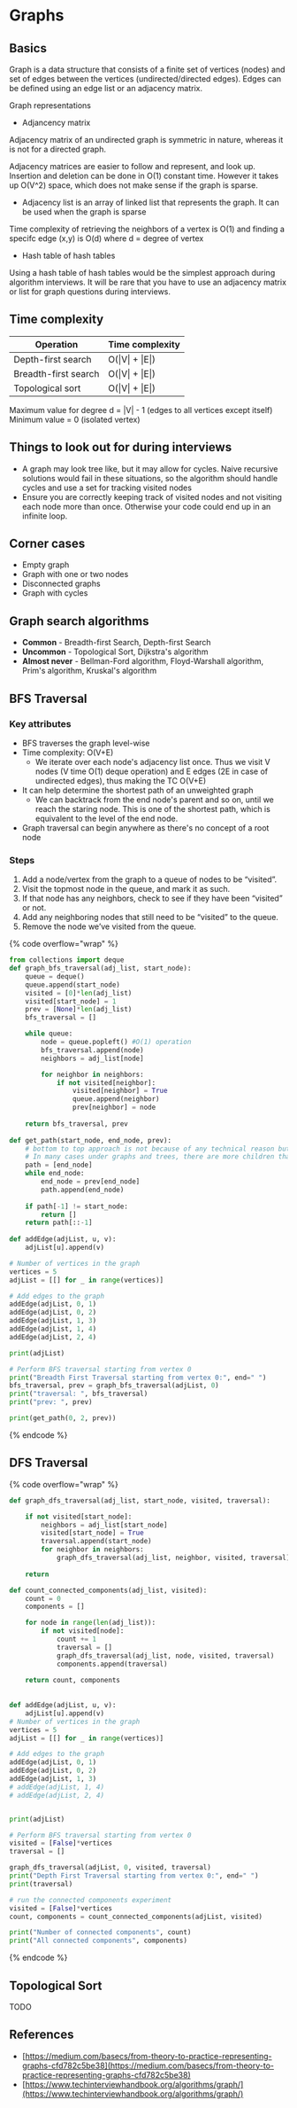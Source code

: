 # Graphs

## Basics

Graph is a data structure that consists of a finite set of vertices (nodes) and set of edges between the vertices (undirected/directed edges). Edges can be defined using an edge list or an adjacency matrix.

Graph representations

* Adjancency matrix

Adjacency matrix of an undirected graph is symmetric in nature, whereas it is not for a directed graph.&#x20;

Adjacency matrices are easier to follow and represent, and look up. Insertion and deletion can be done in O(1) constant time. However it takes up O(V^2) space, which does not make sense if the graph is sparse.&#x20;

* Adjacency list is an array of linked list that represents the graph. It can be used when the graph is sparse

Time complexity of retrieving the neighbors of a vertex is O(1) and finding a specifc edge (x,y) is O(d) where d = degree of vertex

* Hash table of hash tables

Using a hash table of hash tables would be the simplest approach during algorithm interviews. It will be rare that you have to use an adjacency matrix or list for graph questions during interviews.

## Time complexity

| Operation            | Time complexity  |
| -------------------- | ---------------- |
| Depth-first search   | O(\|V\| + \|E\|) |
| Breadth-first search | O(\|V\| + \|E\|) |
| Topological sort     | O(\|V\| + \|E\|) |

Maximum value for degree d = |V| - 1 (edges to all vertices except itself)\
Minimum value = 0 (isolated vertex)

## Things to look out for during interviews <a href="#things-to-look-out-for-during-interviews" id="things-to-look-out-for-during-interviews"></a>

* A graph may look tree like, but it may allow for cycles. Naive recursive solutions would fail in these situations, so the algorithm should handle cycles and use a set for tracking visited nodes
* Ensure you are correctly keeping track of visited nodes and not visiting each node more than once. Otherwise your code could end up in an infinite loop.

## Corner cases <a href="#corner-cases" id="corner-cases"></a>

* Empty graph
* Graph with one or two nodes
* Disconnected graphs
* Graph with cycles

## Graph search algorithms <a href="#graph-search-algorithms" id="graph-search-algorithms"></a>

* **Common** - Breadth-first Search, Depth-first Search
* **Uncommon** - Topological Sort, Dijkstra's algorithm
* **Almost never** - Bellman-Ford algorithm, Floyd-Warshall algorithm, Prim's algorithm, Kruskal's algorithm

## BFS Traversal

### Key attributes

* BFS traverses the graph level-wise
* Time complexity: O(V+E)
  * We iterate over each node's adjacency list once. Thus we visit V nodes (V time O(1) deque operation) and E edges (2E in case of undirected edges), thus making the TC O(V+E)
* It can help determine the shortest path of an unweighted graph
  * We can backtrack from the end node's parent and so on, until we reach the staring node. This is one of the shortest path, which is equivalent to the level of the end node.
* Graph traversal can begin anywhere as there's no concept of a root node

### Steps

1. Add a node/vertex from the graph to a queue of nodes to be “visited”.
2. Visit the topmost node in the queue, and mark it as such.
3. If that node has any neighbors, check to see if they have been “visited” or not.
4. Add any neighboring nodes that still need to be “visited” to the queue.
5. Remove the node we’ve visited from the queue.

{% code overflow="wrap" %}
```python
from collections import deque
def graph_bfs_traversal(adj_list, start_node):
    queue = deque()
    queue.append(start_node)
    visited = [0]*len(adj_list)
    visited[start_node] = 1
    prev = [None]*len(adj_list)
    bfs_traversal = []

    while queue:
        node = queue.popleft() #O(1) operation
        bfs_traversal.append(node)
        neighbors = adj_list[node]

        for neighbor in neighbors:
            if not visited[neighbor]:
                visited[neighbor] = True
                queue.append(neighbor)
                prev[neighbor] = node
            
    return bfs_traversal, prev
    
def get_path(start_node, end_node, prev):
    # bottom to top approach is not because of any technical reason but convenience
    # In many cases under graphs and trees, there are more children than parents, hence it seems like a sound choice
    path = [end_node]
    while end_node:
        end_node = prev[end_node]
        path.append(end_node)
    
    if path[-1] != start_node:
        return []
    return path[::-1]
         
def addEdge(adjList, u, v):
    adjList[u].append(v)

# Number of vertices in the graph
vertices = 5
adjList = [[] for _ in range(vertices)]

# Add edges to the graph
addEdge(adjList, 0, 1)
addEdge(adjList, 0, 2)
addEdge(adjList, 1, 3)
addEdge(adjList, 1, 4)
addEdge(adjList, 2, 4)

print(adjList)

# Perform BFS traversal starting from vertex 0
print("Breadth First Traversal starting from vertex 0:", end=" ")
bfs_traversal, prev = graph_bfs_traversal(adjList, 0)
print("traversal: ", bfs_traversal)
print("prev: ", prev)

print(get_path(0, 2, prev))
```
{% endcode %}

## DFS Traversal

{% code overflow="wrap" %}
```python
def graph_dfs_traversal(adj_list, start_node, visited, traversal):

    if not visited[start_node]:
        neighbors = adj_list[start_node]
        visited[start_node] = True
        traversal.append(start_node)
        for neighbor in neighbors:
            graph_dfs_traversal(adj_list, neighbor, visited, traversal)
    
    return

def count_connected_components(adj_list, visited):
    count = 0
    components = []

    for node in range(len(adj_list)):
        if not visited[node]:
            count += 1
            traversal = []
            graph_dfs_traversal(adj_list, node, visited, traversal)
            components.append(traversal)
            
    return count, components
            
            
def addEdge(adjList, u, v):
    adjList[u].append(v)
# Number of vertices in the graph
vertices = 5
adjList = [[] for _ in range(vertices)]

# Add edges to the graph
addEdge(adjList, 0, 1)
addEdge(adjList, 0, 2)
addEdge(adjList, 1, 3)
# addEdge(adjList, 1, 4)
# addEdge(adjList, 2, 4)


print(adjList)

# Perform BFS traversal starting from vertex 0
visited = [False]*vertices
traversal = []

graph_dfs_traversal(adjList, 0, visited, traversal)
print("Depth First Traversal starting from vertex 0:", end=" ")
print(traversal)

# run the connected components experiment
visited = [False]*vertices
count, components = count_connected_components(adjList, visited)

print("Number of connected components", count)
print("All connected components", components)
```
{% endcode %}

## Topological Sort

TODO

## References

* [https://medium.com/basecs/from-theory-to-practice-representing-graphs-cfd782c5be38](https://medium.com/basecs/from-theory-to-practice-representing-graphs-cfd782c5be38)
* [https://www.techinterviewhandbook.org/algorithms/graph/](https://www.techinterviewhandbook.org/algorithms/graph/)
